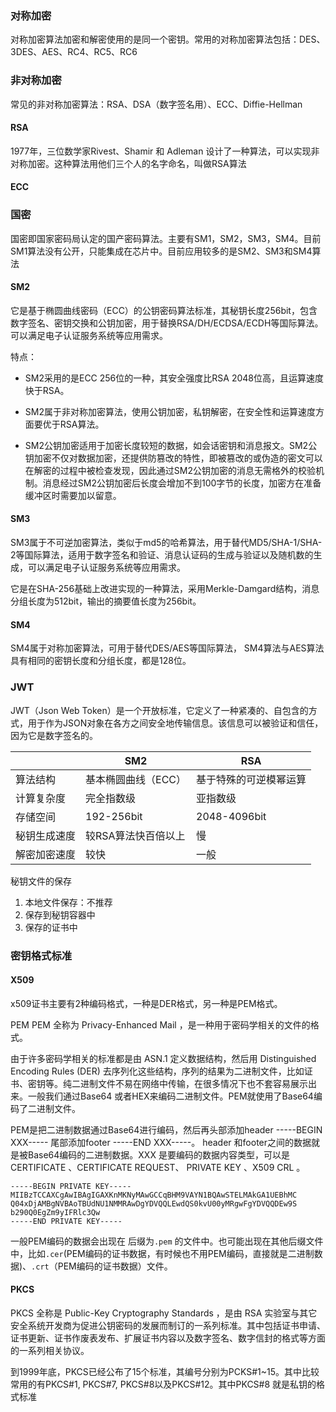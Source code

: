 

### 对称加密

对称加密算法加密和解密使用的是同一个密钥。常用的对称加密算法包括：DES、3DES、AES、RC4、RC5、RC6

### 非对称加密

常见的非对称加密算法：RSA、DSA（数字签名用）、ECC、Diffie-Hellman

#### RSA

1977年，三位数学家Rivest、Shamir 和 Adleman 设计了一种算法，可以实现非对称加密。这种算法用他们三个人的名字命名，叫做RSA算法

#### ECC

### 国密

国密即国家密码局认定的国产密码算法。主要有SM1，SM2，SM3，SM4。目前SM1算法没有公开，只能集成在芯片中。目前应用较多的是SM2、SM3和SM4算法

#### SM2

它是基于椭圆曲线密码（ECC）的公钥密码算法标准，其秘钥长度256bit，包含数字签名、密钥交换和公钥加密，用于替换RSA/DH/ECDSA/ECDH等国际算法。可以满足电子认证服务系统等应用需求。

特点：

- SM2采用的是ECC 256位的一种，其安全强度比RSA 2048位高，且运算速度快于RSA。

- SM2属于非对称加密算法，使用公钥加密，私钥解密，在安全性和运算速度方面要优于RSA算法。

- SM2公钥加密适用于加密长度较短的数据，如会话密钥和消息报文。SM2公钥加密不仅对数据加密，还提供防篡改的特性，即被篡改的或伪造的密文可以在解密的过程中被检查发现，因此通过SM2公钥加密的消息无需格外的校验机制。消息经过SM2公钥加密后长度会增加不到100字节的长度，加密方在准备缓冲区时需要加以留意。

#### SM3

SM3属于不可逆加密算法，类似于md5的哈希算法，用于替代MD5/SHA-1/SHA-2等国际算法，适用于数字签名和验证、消息认证码的生成与验证以及随机数的生成，可以满足电子认证服务系统等应用需求。

它是在SHA-256基础上改进实现的一种算法，采用Merkle-Damgard结构，消息分组长度为512bit，输出的摘要值长度为256bit。

#### SM4

SM4属于对称加密算法，可用于替代DES/AES等国际算法， SM4算法与AES算法具有相同的密钥长度和分组长度，都是128位。

### JWT 

JWT（Json Web Token）是一个开放标准，它定义了一种紧凑的、自包含的方式，用于作为JSON对象在各方之间安全地传输信息。该信息可以被验证和信任，因为它是数字签名的。

|              | SM2                 | RSA                    |
| ------------ | ------------------- | ---------------------- |
| 算法结构     | 基本椭圆曲线（ECC） | 基于特殊的可逆模幂运算 |
| 计算复杂度   | 完全指数级          | 亚指数级               |
| 存储空间     | 192-256bit          | 2048-4096bit           |
| 秘钥生成速度 | 较RSA算法快百倍以上 | 慢                     |
| 解密加密速度 | 较快                | 一般                   |

秘钥文件的保存

1. 本地文件保存：不推荐
2. 保存到秘钥容器中
3. 保存的证书中

### 密钥格式标准

#### X509

x509证书主要有2种编码格式，一种是DER格式，另一种是PEM格式。

PEM
PEM 全称为 Privacy-Enhanced Mail ，是一种用于密码学相关的文件的格式。

 由于许多密码学相关的标准都是由 ASN.1 定义数据结构，然后用 Distinguished Encoding Rules (DER) 去序列化这些结构，序列的结果为二进制文件，比如证书、密钥等。纯二进制文件不易在网络中传输，在很多情况下也不套容易展示出来。一般我们通过Base64 或者HEX来编码二进制文件。PEM就使用了Base64编码了二进制文件。

PEM是把二进制数据通过Base64进行编码，然后再头部添加header -----BEGIN XXX----- 尾部添加footer -----END XXX-----。 header 和footer之间的数据就是被Base64编码的二进制数据。XXX 是要编码的数据内容类型，可以是 CERTIFICATE 、CERTIFICATE REQUEST、 PRIVATE KEY 、X509 CRL 。

```
-----BEGIN PRIVATE KEY-----
MIIBzTCCAXCgAwIBAgIGAXKnMKNyMAwGCCqBHM9VAYN1BQAwSTELMAkGA1UEBhMC
Q04xDjAMBgNVBAoTBUdNU1NMMRAwDgYDVQQLEwdQS0kvU00yMRgwFgYDVQQDEw9S
b290Q0EgZm9yIFRlc3Qw
-----END PRIVATE KEY-----
```

一般PEM编码的数据会出现在 后缀为`.pem` 的文件中。也可能出现在其他后缀文件中，比如`.cer`(PEM编码的证书数据，有时候也不用PEM编码，直接就是二进制数据)、`.crt`（PEM编码的证书数据）文件。

#### PKCS

PKCS 全称是 Public-Key Cryptography Standards ，是由 RSA 实验室与其它安全系统开发商为促进公钥密码的发展而制订的一系列标准。其中包括证书申请、证书更新、证书作废表发布、扩展证书内容以及数字签名、数字信封的格式等方面的一系列相关协议。

到1999年底，PKCS已经公布了15个标准，其编号分别为PCKS#1~15。其中比较常用的有PKCS#1, PKCS#7, PKCS#8以及PKCS#12。其中PKCS#8 就是私钥的格式标准